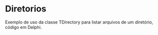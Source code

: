 # Diretorios
Exemplo de uso da classe TDirectory para listar arquivos de um diretório, código em Delphi.
